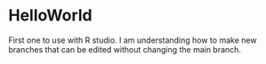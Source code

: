 # HelloWorld
First one to use with R studio.
I am understanding how to make new branches that can be edited without changing the main branch.
